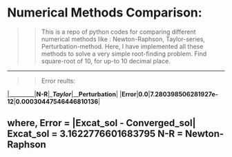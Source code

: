 # Numerical Methods Comparison:
>> This is a repo of python codes for comparing different numerical methods like : Newton-Raphson, Taylor-series, Perturbation-method.
>> Here, I have implemented all these methods to solve a very simple root-finding problem. Find square-root of 10, for up-to 10 decimal place.

----------------------------------------------------------------------------------------------------------------------------------------------
>> Error reults:

 |_________|__N-R__|__________Taylor_________|________Perturbation______|
 |__Error__|__0.0__|__7.280398506281927e-12__|__0.00030447546446810136__|

where,
Error     = |Excat_sol - Converged_sol|
Excat_sol = 3.1622776601683795
N-R       = Newton-Raphson
-----------------------------------------------------------------------------------------------------------------------------------------------
